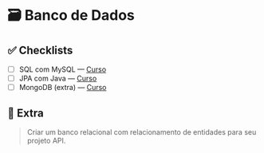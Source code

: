 # 🗃️ Banco de Dados

## ✅ Checklists

- [ ] SQL com MySQL — [Curso](https://cursos.alura.com.br/course/mysql-consultas-avancadas)
- [ ] JPA com Java — [Curso](https://cursos.alura.com.br/course/hibernate-persistencia-jpa)
- [ ] MongoDB (extra) — [Curso](https://cursos.alura.com.br/course/mongodb-persistencia-nosql)

## 🧠 Extra
> Criar um banco relacional com relacionamento de entidades para seu projeto API.